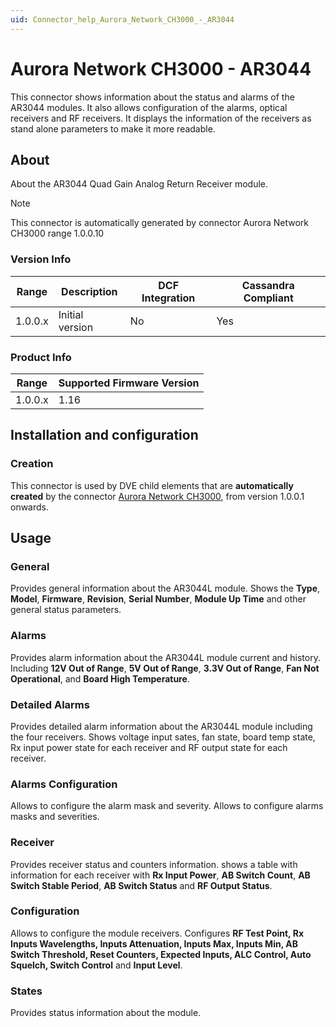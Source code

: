 ```yaml
---
uid: Connector_help_Aurora_Network_CH3000_-_AR3044
---
```


# Aurora Network CH3000 - AR3044

This connector shows information about the status and alarms of the AR3044 modules. It also allows configuration of the alarms, optical receivers and RF receivers. It displays the information of the receivers as stand alone parameters to make it more readable.

## About

About the AR3044 Quad Gain Analog Return Receiver module.

> [!NOTE]
> This connector is automatically generated by connector Aurora Network CH3000 range 1.0.0.10

### Version Info

| Range | Description | DCF Integration | Cassandra Compliant |
|------------------|-----------------|---------------------|-------------------------|
| 1.0.0.x          | Initial version | No                  | Yes                     |

### Product Info

| Range | Supported Firmware Version |
|------------------|-----------------------------|
| 1.0.0.x          | 1.16                        |

## Installation and configuration

### Creation

This connector is used by DVE child elements that are **automatically created** by the connector [Aurora Network CH3000](xref:Connector_help_Aurora_Network_CH3000), from version 1.0.0.1 onwards.

## Usage

### General

Provides general information about the AR3044L module. Shows the **Type**, **Model**, **Firmware**, **Revision**, **Serial Number**, **Module Up Time** and other general status parameters.

### Alarms

Provides alarm information about the AR3044L module current and history. Including **12V Out of Range**, **5V Out of Range**, **3.3V Out of Range**, **Fan Not Operational**, and **Board High Temperature**.

### Detailed Alarms

Provides detailed alarm information about the AR3044L module including the four receivers. Shows voltage input sates, fan state, board temp state, Rx input power state for each receiver and RF output state for each receiver.

### Alarms Configuration

Allows to configure the alarm mask and severity. Allows to configure alarms masks and severities.

### Receiver

Provides receiver status and counters information. shows a table with information for each receiver with **Rx Input Power**, **AB Switch Count**, **AB Switch Stable Period**, **AB Switch Status** and **RF Output Status**.

### Configuration

Allows to configure the module receivers. Configures **RF Test Point, Rx Inputs Wavelengths, Inputs Attenuation, Inputs Max, Inputs Min, AB Switch Threshold, Reset Counters, Expected Inputs, ALC Control, Auto Squelch, Switch Control** and **Input Level**.

### States

Provides status information about the module.
